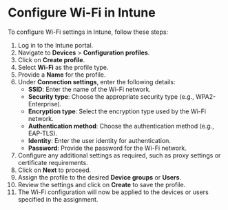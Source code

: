 # Configure Wi-Fi in Intune

To configure Wi-Fi settings in Intune, follow these steps:

1. Log in to the Intune portal.
2. Navigate to **Devices** > **Configuration profiles**.
3. Click on **Create profile**.
4. Select **Wi-Fi** as the profile type.
5. Provide a **Name** for the profile.
6. Under **Connection settings**, enter the following details:
    - **SSID**: Enter the name of the Wi-Fi network.
    - **Security type**: Choose the appropriate security type (e.g., WPA2-Enterprise).
    - **Encryption type**: Select the encryption type used by the Wi-Fi network.
    - **Authentication method**: Choose the authentication method (e.g., EAP-TLS).
    - **Identity**: Enter the user identity for authentication.
    - **Password**: Provide the password for the Wi-Fi network.
7. Configure any additional settings as required, such as proxy settings or certificate requirements.
8. Click on **Next** to proceed.
9. Assign the profile to the desired **Device groups** or **Users**.
10. Review the settings and click on **Create** to save the profile.
11. The Wi-Fi configuration will now be applied to the devices or users specified in the assignment.
